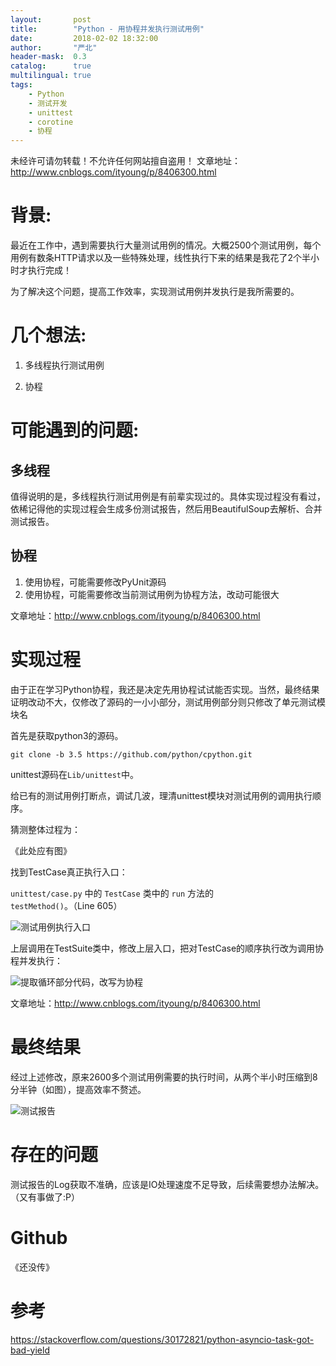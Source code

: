 ```yaml
---
layout:       post
title:        "Python - 用协程并发执行测试用例"
date:         2018-02-02 18:32:00
author:       "严北"
header-mask:  0.3
catalog:      true
multilingual: true
tags:
    - Python
    - 测试开发
    - unittest
    - corotine
    - 协程
---
```


未经许可请勿转载！不允许任何网站擅自盗用！
文章地址：http://www.cnblogs.com/ityoung/p/8406300.html

# 背景:

最近在工作中，遇到需要执行大量测试用例的情况。大概2500个测试用例，每个用例有数条HTTP请求以及一些特殊处理，线性执行下来的结果是我花了2个半小时才执行完成！

为了解决这个问题，提高工作效率，实现测试用例并发执行是我所需要的。

# 几个想法:

1. 多线程执行测试用例

2. 协程

# 可能遇到的问题:

## 多线程

值得说明的是，多线程执行测试用例是有前辈实现过的。具体实现过程没有看过，依稀记得他的实现过程会生成多份测试报告，然后用BeautifulSoup去解析、合并测试报告。

## 协程

1. 使用协程，可能需要修改PyUnit源码
2. 使用协程，可能需要修改当前测试用例为协程方法，改动可能很大

文章地址：http://www.cnblogs.com/ityoung/p/8406300.html

# 实现过程

由于正在学习Python协程，我还是决定先用协程试试能否实现。当然，最终结果证明改动不大，仅修改了源码的一小小部分，测试用例部分则只修改了单元测试模块名

首先是获取python3的源码。

`git clone -b 3.5 https://github.com/python/cpython.git`

unittest源码在`Lib/unittest`中。

给已有的测试用例打断点，调试几波，理清unittest模块对测试用例的调用执行顺序。

猜测整体过程为：

《此处应有图》

找到TestCase真正执行入口：

`unittest/case.py` 中的 `TestCase` 类中的 `run` 方法的 `testMethod()`。（Line 605）

![测试用例执行入口](http://images2017.cnblogs.com/blog/698110/201802/698110-20180202182726453-54980310.png)

上层调用在TestSuite类中，修改上层入口，把对TestCase的顺序执行改为调用协程并发执行：

![提取循环部分代码，改写为协程](http://images2017.cnblogs.com/blog/698110/201802/698110-20180202182953671-1131006176.png)

文章地址：http://www.cnblogs.com/ityoung/p/8406300.html

# 最终结果

经过上述修改，原来2600多个测试用例需要的执行时间，从两个半小时压缩到8分半钟（如图），提高效率不赘述。

![测试报告](http://images2017.cnblogs.com/blog/698110/201802/698110-20180202181205953-2040263898.png)

# 存在的问题

测试报告的Log获取不准确，应该是IO处理速度不足导致，后续需要想办法解决。（又有事做了:P）

# Github

《还没传》

# 参考

https://stackoverflow.com/questions/30172821/python-asyncio-task-got-bad-yield